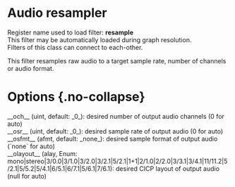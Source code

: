 <!-- automatically generated - do not edit, patch gpac/applications/gpac/gpac.c -->

# Audio resampler  
  
Register name used to load filter: __resample__  
This filter may be automatically loaded during graph resolution.  
Filters of this class can connect to each-other.  
  
This filter resamples raw audio to a target sample rate, number of channels or audio format.  
  

# Options  {.no-collapse}  
  
<div markdown class="option">  
<a id="och" data-level="basic">__och__</a> (uint, default: _0_): desired number of output audio channels (0 for auto)  
</div>  
<div markdown class="option">  
<a id="osr" data-level="basic">__osr__</a> (uint, default: _0_): desired sample rate of output audio (0 for auto)  
</div>  
<div markdown class="option">  
<a id="osfmt" data-level="basic">__osfmt__</a> (afmt, default: _none_): desired sample format of output audio (`none` for auto)  
</div>  
<div markdown class="option">  
<a id="olayout" data-level="basic">__olayout__</a> (alay, Enum: mono|stereo|3/0.0|3/1.0|3/2.0|3/2.1|5/2.1|1+1|2/1.0|2/2.0|3/3.1|3/4.1|11/11.2|5/2.1|5/5.2|5/4.1|6/5.1|6/7.1|5/6.1|7/6.1): desired CICP layout of output audio (null for auto)  
</div>  
  
  
